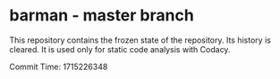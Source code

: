 # barman - master branch

This repository contains the frozen state of the repository.
Its history is cleared. It is used only for static code
analysis with Codacy.

Commit Time: 1715226348